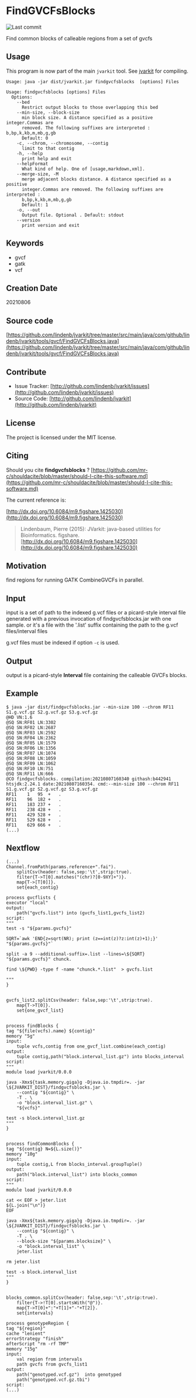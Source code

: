 # FindGVCFsBlocks

![Last commit](https://img.shields.io/github/last-commit/lindenb/jvarkit.png)

Find common blocks of calleable regions from a set of gvcfs


## Usage


This program is now part of the main `jvarkit` tool. See [jvarkit](JvarkitCentral.md) for compiling.


```
Usage: java -jar dist/jvarkit.jar findgvcfsblocks  [options] Files

Usage: findgvcfsblocks [options] Files
  Options:
    --bed
      Restrict output blocks to those overlapping this bed
    --min-size, --block-size
      min block size. A distance specified as a positive integer.Commas are 
      removed. The following suffixes are interpreted : b,bp,k,kb,m,mb,g,gb
      Default: 0
    -c, --chrom, --chromosome, --contig
      limit to that contig
    -h, --help
      print help and exit
    --helpFormat
      What kind of help. One of [usage,markdown,xml].
    --merge-size, -M
      merge adjacent blocks distance. A distance specified as a positive 
      integer.Commas are removed. The following suffixes are interpreted : 
      b,bp,k,kb,m,mb,g,gb 
      Default: 1
    -o, --out
      Output file. Optional . Default: stdout
    --version
      print version and exit

```


## Keywords

 * gvcf
 * gatk
 * vcf



## Creation Date

20210806

## Source code 

[https://github.com/lindenb/jvarkit/tree/master/src/main/java/com/github/lindenb/jvarkit/tools/gvcf/FindGVCFsBlocks.java](https://github.com/lindenb/jvarkit/tree/master/src/main/java/com/github/lindenb/jvarkit/tools/gvcf/FindGVCFsBlocks.java)


## Contribute

- Issue Tracker: [http://github.com/lindenb/jvarkit/issues](http://github.com/lindenb/jvarkit/issues)
- Source Code: [http://github.com/lindenb/jvarkit](http://github.com/lindenb/jvarkit)

## License

The project is licensed under the MIT license.

## Citing

Should you cite **findgvcfsblocks** ? [https://github.com/mr-c/shouldacite/blob/master/should-I-cite-this-software.md](https://github.com/mr-c/shouldacite/blob/master/should-I-cite-this-software.md)

The current reference is:

[http://dx.doi.org/10.6084/m9.figshare.1425030](http://dx.doi.org/10.6084/m9.figshare.1425030)

> Lindenbaum, Pierre (2015): JVarkit: java-based utilities for Bioinformatics. figshare.
> [http://dx.doi.org/10.6084/m9.figshare.1425030](http://dx.doi.org/10.6084/m9.figshare.1425030)


## Motivation

find regions for running GATK CombineGVCFs in parallel.

## Input

input is a set of path to the indexed g.vcf files or a picard-style interval file generated with a previous invocation of findgvcfsblocks.jar with one sample.
or it's a file with the '.list' suffix containing the path to the g.vcf files/interval files

g.vcf files must be indexed if option `-c` is used.

## Output

output is a picard-style **Interval** file containing the calleable GVCFs blocks.

## Example

```
$ java -jar dist/findgvcfsblocks.jar --min-size 100 --chrom RF11 S1.g.vcf.gz S2.g.vcf.gz S3.g.vcf.gz 
@HD	VN:1.6
@SQ	SN:RF01	LN:3302
@SQ	SN:RF02	LN:2687
@SQ	SN:RF03	LN:2592
@SQ	SN:RF04	LN:2362
@SQ	SN:RF05	LN:1579
@SQ	SN:RF06	LN:1356
@SQ	SN:RF07	LN:1074
@SQ	SN:RF08	LN:1059
@SQ	SN:RF09	LN:1062
@SQ	SN:RF10	LN:751
@SQ	SN:RF11	LN:666
@CO	findgvcfsblocks. compilation:20210807160340 githash:b442941 htsjdk:2.24.1 date:20210807160354. cmd:--min-size 100 --chrom RF11 S1.g.vcf.gz S2.g.vcf.gz S3.g.vcf.gz
RF11	1	95	+	.
RF11	96	182	+	.
RF11	183	237	+	.
RF11	238	428	+	.
RF11	429	528	+	.
RF11	529	628	+	.
RF11	629	666	+	.
(...)
```

## Nextflow

```
(...)
Channel.fromPath(params.reference+".fai").
	splitCsv(header: false,sep:'\t',strip:true).
	filter{T->T[0].matches("(chr)?[0-9XY]+")}.
	map{T->[T[0]]}.
	set{each_contig}

process gvcflists {
executor "local"
output:
	path("gvcfs.list") into (gvcfs_list1,gvcfs_list2)
script:
"""
test -s "${params.gvcfs}"

SQRT=`awk 'END{z=sqrt(NR); print (z==int(z)?z:int(z)+1);}' "${params.gvcfs}"`

split -a 9 --additional-suffix=.list --lines=\${SQRT} "${params.gvcfs}" chunck.

find \${PWD} -type f -name "chunck.*.list"  > gvcfs.list

"""
}


gvcfs_list2.splitCsv(header: false,sep:'\t',strip:true).
	map{T->T[0]}.
	set{one_gvcf_list}


process findBlocks {
tag "${file(vcfs).name} ${contig}"
memory "5g"
input:
	tuple vcfs,contig from one_gvcf_list.combine(each_contig)
output:
	tuple contig,path("block.interval_list.gz") into blocks_interval
script:
"""
module load jvarkit/0.0.0

java -Xmx${task.memory.giga}g -Djava.io.tmpdir=. -jar \${JVARKIT_DIST}/findgvcfsblocks.jar \
	--contig "${contig}" \
	-T . \
	-o "block.interval_list.gz" \
	"${vcfs}"

test -s block.interval_list.gz
"""
}


process findCommonBlocks {
tag "${contig} N=${L.size()}"
memory "10g"
input:
	tuple contig,L from blocks_interval.groupTuple()
output:
	path("block.interval_list") into blocks_common
script:
"""
module load jvarkit/0.0.0

cat << EOF > jeter.list
${L.join("\n")}
EOF

java -Xmx${task.memory.giga}g -Djava.io.tmpdir=. -jar \${JVARKIT_DIST}/findgvcfsblocks.jar \
	--contig "${contig}" \
	-T . \
	--block-size "${params.blocksize}" \
	-o "block.interval_list" \
	jeter.list

rm jeter.list

test -s block.interval_list
"""
}


blocks_common.splitCsv(header: false,sep:'\t',strip:true).
	filter{T->!T[0].startsWith("@")}.
	map{T->T[0]+":"+T[1]+"-"+T[2]}.
	set{intervals}

process genotypeRegion {
tag "${region}"
cache "lenient"
errorStrategy "finish"
afterScript "rm -rf TMP"
memory "15g"
input:
	val region from intervals
	path gvcfs from gvcfs_list1
output:
	path("genotyped.vcf.gz")  into genotyped
	path("genotyped.vcf.gz.tbi")
script:
(...)

```




